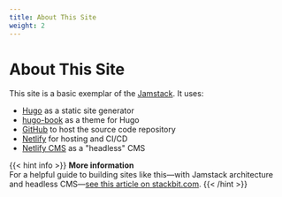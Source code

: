 ```yaml
---
title: About This Site
weight: 2
---
```

# About This Site

This site is a basic exemplar of the [Jamstack](https://jamstack.wtf/). It uses:[](https://gohugo.io)

* [Hugo](https://gohugo.io) as a static site generator
* [hugo-book](https://github.com/alex-shpak/hugo-book) as a theme for Hugo
* [GitHub](https://www.github.com) to host the source code repository
* [Netlify](https://www.netlify.com) for hosting and CI/CD
* [Netlify CMS](https://www.netlifycms.org/) as a "headless" CMS[](https://www.github.com)

{{< hint info >}}
**More information**\
For a helpful guide to building sites like this—with Jamstack architecture and headless CMS—[see this article on stackbit.com](https://www.stackbit.com/blog/jamstack-documentation-sites/).
{{< /hint >}}